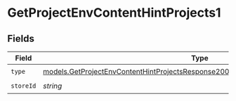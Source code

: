 # GetProjectEnvContentHintProjects1


## Fields

| Field                                                                                                                                                                          | Type                                                                                                                                                                           | Required                                                                                                                                                                       | Description                                                                                                                                                                    |
| ------------------------------------------------------------------------------------------------------------------------------------------------------------------------------ | ------------------------------------------------------------------------------------------------------------------------------------------------------------------------------ | ------------------------------------------------------------------------------------------------------------------------------------------------------------------------------ | ------------------------------------------------------------------------------------------------------------------------------------------------------------------------------ |
| `type`                                                                                                                                                                         | [models.GetProjectEnvContentHintProjectsResponse200ApplicationJSONResponseBody2Type](../models/getprojectenvcontenthintprojectsresponse200applicationjsonresponsebody2type.md) | :heavy_check_mark:                                                                                                                                                             | N/A                                                                                                                                                                            |
| `storeId`                                                                                                                                                                      | *string*                                                                                                                                                                       | :heavy_check_mark:                                                                                                                                                             | N/A                                                                                                                                                                            |